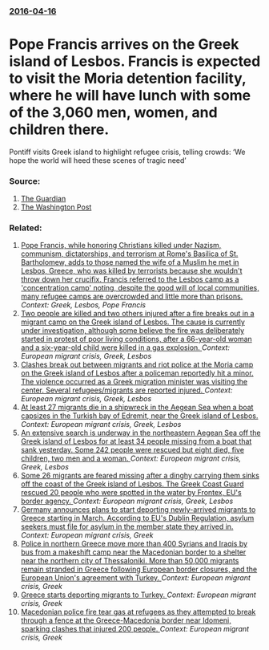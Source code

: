 ### [2016-04-16](/news/2016/04/16/index.md)

# Pope Francis arrives on the Greek island of Lesbos. Francis is expected to visit the Moria detention facility, where he will have lunch with some of the 3,060 men, women, and children there. 

Pontiff visits Greek island to highlight refugee crisis, telling crowds: ‘We hope the world will heed these scenes of tragic need’


### Source:

1. [The Guardian](http://www.theguardian.com/world/2016/apr/16/pope-francis-flies-to-lesbos-to-highlight-humanitarian-crisis-in-europe)
2. [The Washington Post](https://www.washingtonpost.com/world/pope-francis-arrives-on-lesbos-in-visit-intended-to-prick-europes-conscience/2016/04/16/b0a66c08-fd09-11e5-813a-90ab563f0dde_story.html)

### Related:

1. [Pope Francis, while honoring Christians killed under Nazism, communism, dictatorships, and terrorism at Rome's Basilica of St. Bartholomew, adds to those named the wife of a Muslim he met in Lesbos, Greece, who was killed by terrorists because she wouldn't throw down her crucifix. Francis referred to the Lesbos camp as a 'concentration camp' noting, despite the good will of local communities, many refugee camps are overcrowded and little more than prisons. ](/news/2017/04/22/pope-francis-while-honoring-christians-killed-under-nazism-communism-dictatorships-and-terrorism-at-rome-s-basilica-of-st-bartholomew.md) _Context: Greek, Lesbos, Pope Francis_
2. [Two people are killed and two others injured after a fire breaks out in a migrant camp on the Greek island of Lesbos. The cause is currently under investigation, although some believe the fire was deliberately started in protest of poor living conditions, after a 66-year-old woman and a six-year-old child were killed in a gas explosion. ](/news/2016/11/25/two-people-are-killed-and-two-others-injured-after-a-fire-breaks-out-in-a-migrant-camp-on-the-greek-island-of-lesbos-the-cause-is-currently.md) _Context: European migrant crisis, Greek, Lesbos_
3. [Clashes break out between migrants and riot police  at the Moria camp on the Greek island of Lesbos after a policeman reportedly hit a minor. The violence occurred as  a Greek migration minister  was visiting the center. Several refugees/migrants are reported injured. ](/news/2016/04/26/clashes-break-out-between-migrants-and-riot-police-at-the-ma2ria-camp-on-the-greek-island-of-lesbos-after-a-policeman-reportedly-hit-a-mino.md) _Context: European migrant crisis, Greek, Lesbos_
4. [At least 27 migrants die in a shipwreck in the Aegean Sea when a boat capsizes  in the Turkish bay of Edremit, near the Greek island of Lesbos. ](/news/2016/02/8/at-least-27-migrants-die-in-a-shipwreck-in-the-aegean-sea-when-a-boat-capsizes-in-the-turkish-bay-of-edremit-near-the-greek-island-of-lesb.md) _Context: European migrant crisis, Greek, Lesbos_
5. [An extensive search is underway in the northeastern Aegean Sea off the Greek island of Lesbos for at least 34 people missing from a boat that sank yesterday. Some 242 people were rescued but eight died, five children, two men and a woman. ](/news/2015/10/29/an-extensive-search-is-underway-in-the-northeastern-aegean-sea-off-the-greek-island-of-lesbos-for-at-least-34-people-missing-from-a-boat-tha.md) _Context: European migrant crisis, Greek, Lesbos_
6. [Some 26 migrants are feared missing after a dinghy carrying them sinks off the coast of the Greek island of Lesbos. The Greek Coast Guard rescued 20 people who were spotted in the water by Frontex, EU's border agency. ](/news/2015/09/20/some-26-migrants-are-feared-missing-after-a-dinghy-carrying-them-sinks-off-the-coast-of-the-greek-island-of-lesbos-the-greek-coast-guard-re.md) _Context: European migrant crisis, Greek, Lesbos_
7. [Germany announces plans to start deporting newly-arrived migrants to Greece starting in March. According to EU's Dublin Regulation, asylum seekers must file for asylum in the member state they arrived in. ](/news/2017/01/12/germany-announces-plans-to-start-deporting-newly-arrived-migrants-to-greece-starting-in-march-according-to-eu-s-dublin-regulation-asylum-s.md) _Context: European migrant crisis, Greek_
8. [Police in northern Greece move  more than 400 Syrians and Iraqis by bus from a makeshift camp near the Macedonian border to a shelter near the northern city of Thessaloniki. More than 50,000 migrants remain stranded in Greece following European border closures, and the European Union's agreement with Turkey. ](/news/2016/06/13/police-in-northern-greece-move-more-than-400-syrians-and-iraqis-by-bus-from-a-makeshift-camp-near-the-macedonian-border-to-a-shelter-near-t.md) _Context: European migrant crisis, Greek_
9. [Greece starts deporting migrants to Turkey. ](/news/2016/04/4/greece-starts-deporting-migrants-to-turkey.md) _Context: European migrant crisis, Greek_
10. [Macedonian police fire tear gas at refugees as they attempted to break through a fence at the Greece-Macedonia border near Idomeni, sparking clashes that injured 200 people. ](/news/2016/04/10/macedonian-police-fire-tear-gas-at-refugees-as-they-attempted-to-break-through-a-fence-at-the-greece-macedonia-border-near-idomeni-sparking.md) _Context: European migrant crisis, Greek_
